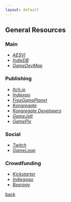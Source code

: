 ```yaml
---
layout: default
---
```


## General Resources

### Main

* _[AESVI](http://aesvi.it/)_
* _[IndieDB](http://www.indiedb.com/)_
* _[GameDevMap](https://www.gamedevmap.com/)_

### Publishing

* _[Itch.io](https://itch.io/)_
* _[Indiexpo](https://www.indiexpo.net/it)_
* _[FreeGamePlanet](http://freegameplanet.tumblr.com/)_
* _[Kongregate](http://www.kongregate.com/)_
* _[Kongregate Developers](http://developers.kongregate.com/)_
* _[GameJolt](https://gamejolt.com/)_
* _[GamePix](http://www.gamepix.com/)_

### Social

* _[Twitch](https://www.twitch.tv/)_
* _[GameLoop](https://forum.gameloop.it/)_

### Crowdfunding

* _[Kickstarter](https://www.kickstarter.com/)_
* _[Indiegogo](https://www.indiegogo.com/)_
* _[Beerpay](https://beerpay.io/)_

[back](../)
